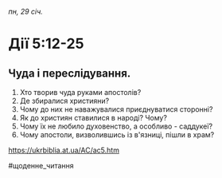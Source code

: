 
_пн, 29 січ._

# Дії 5:12-25

## Чуда і переслідування.
1. Хто творив чуда руками апостолів?
2. Де збиралися християни?
3. Чому до них не наважувалися приєднуватися сторонні?
4. Як до християн ставилися в народі? Чому?
5. Чому їх не любило духовенство, а особливо - саддукеї?
6. Чому апостоли, визволившись із в'язниці, пішли в храм?

https://ukrbiblia.at.ua/AC/ac5.htm 

#щоденне_читання
